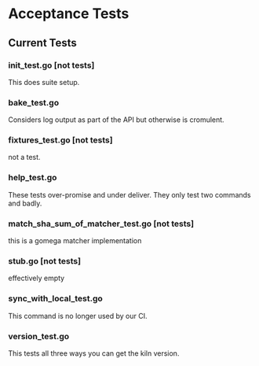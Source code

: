 # Acceptance Tests

## Current Tests

### init_test.go [not tests]
This does suite setup.

### bake_test.go

Considers log output as part of the API but otherwise is cromulent.

### fixtures_test.go [not tests]

not a test.

### help_test.go

These tests over-promise and under deliver.
They only test two commands and badly.

### match_sha_sum_of_matcher_test.go [not tests]

this is a gomega matcher implementation

### stub.go [not tests]

effectively empty

### sync_with_local_test.go

This command is no longer used by our CI.

### version_test.go

This tests all three ways you can get the kiln version.
